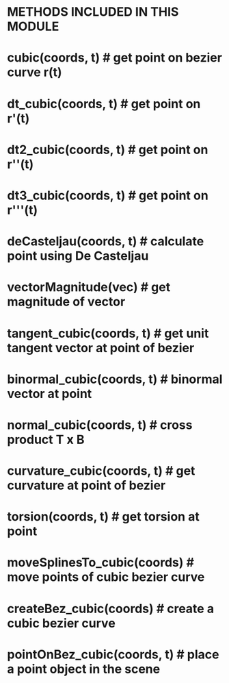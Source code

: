 # METHODS INCLUDED IN THIS MODULE
#
# cubic(coords, t)              # get point on bezier curve r(t)
# dt_cubic(coords, t)           # get point on r'(t)
# dt2_cubic(coords, t)          # get point on r''(t)
# dt3_cubic(coords, t)          # get point on r'''(t)
# deCasteljau(coords, t)        # calculate point using De Casteljau
# vectorMagnitude(vec)          # get magnitude of vector
# tangent_cubic(coords, t)      # get unit tangent vector at point of bezier
# binormal_cubic(coords, t)     # binormal vector at point
# normal_cubic(coords, t)       # cross product T x B
# curvature_cubic(coords, t)    # get curvature at point of bezier
# torsion(coords, t)            # get torsion at point
#
# moveSplinesTo_cubic(coords)       # move points of cubic bezier curve
# createBez_cubic(coords)           # create a cubic bezier curve
# pointOnBez_cubic(coords, t)       # place a point object in the scene
# 
